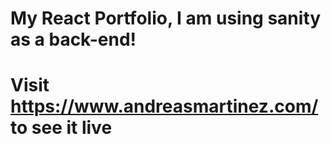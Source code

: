 # My React Portfolio, I am using sanity as a back-end!
# Visit https://www.andreasmartinez.com/ to see it live